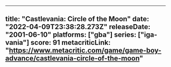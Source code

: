 
---
title: "Castlevania: Circle of the Moon"
date: "2022-04-09T23:38:28.273Z"
releaseDate: "2001-06-10"
platforms: ["gba"]
series: ["iga-vania"]
score: 91
metacriticLink: "https://www.metacritic.com/game/game-boy-advance/castlevania-circle-of-the-moon"
---
